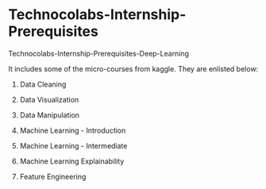 # Technocolabs-Internship-Prerequisites

Technocolabs-Internship-Prerequisites-Deep-Learning


It includes some of the micro-courses from kaggle. They are enlisted below:

1) Data Cleaning

2) Data Visualization

3) Data Manipulation

4) Machine Learning - Introduction

5) Machine Learning - Intermediate

6) Machine Learning Explainability

7) Feature Engineering
